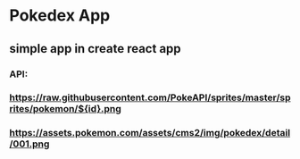 # Pokedex App

## simple app in create react app

### API:
### https://raw.githubusercontent.com/PokeAPI/sprites/master/sprites/pokemon/${id}.png
### https://assets.pokemon.com/assets/cms2/img/pokedex/detail/001.png